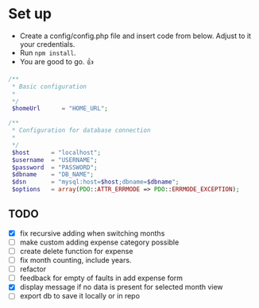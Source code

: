 # Set up

* Create a config/config.php file and insert code from below. Adjust to it your credentials.
* Run `npm install`.
* You are good to go. :+1:

```php
/**
 * Basic configuration
 *
 */
 $homeUrl      = "HOME_URL";

/**
 * Configuration for database connection
 *
 */
 $host      = "localhost";
 $username  = "USERNAME";
 $password  = "PASSWORD";
 $dbname    = "DB_NAME";
 $dsn       = "mysql:host=$host;dbname=$dbname";
 $options   = array(PDO::ATTR_ERRMODE => PDO::ERRMODE_EXCEPTION);
 ```

 ## TODO

- [x] fix recursive adding when switching months
- [ ] make custom adding expense category possible
- [ ] create delete function for expense
- [ ] fix month counting, include years.
- [ ] refactor
- [ ] feedback for empty of faults in add expense form
- [x] display message if no data is present for selected month view
- [ ] export db to save it locally or in repo
